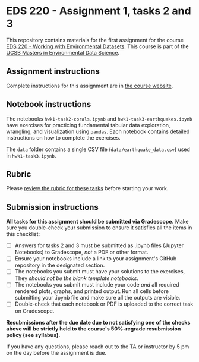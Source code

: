 # EDS 220 - Assignment 1, tasks 2 and 3

This repository contains materials for the first assignment for the course [EDS 220 - Working with Environmental Datasets](https://meds-eds-220.github.io/MEDS-eds-220-course/). This course is part of the [UCSB Masters in Environmental Data Science](https://bren.ucsb.edu/masters-programs/master-environmental-data-science).

## Assignment instructions
Complete instructions for this assignment are in [the course website](https://meds-eds-220.github.io/MEDS-eds-220-course/assignments/assignment1.html).

## Notebook instructions
The notebooks `hwk1-task2-corals.ipynb` and `hwk1-task3-earthquakes.ipynb` have exercises for practicing fundamental tabular data exploration, wrangling, and visualization using `pandas`. Each notebook contains detailed instructions on how to complete the exercises. 

The `data` folder contains a single CSV file (`data/earthquake_data.csv`) used in `hwk1-task3.ipynb`.

## Rubric

Please [review the rubric for these tasks](https://docs.google.com/document/d/131OnUDOLpOl94SlaMU9nGqT998ABrjFS/edit?usp=sharing&ouid=111507336322611936333&rtpof=true&sd=true) before starting your work. 

## Submission instructions
**All tasks for this assignment should be submitted via Gradescope.** Make sure you double-check your submission to ensure it satisfies all the items in this checklist:

- [ ] Answers for tasks 2 and 3 must be submitted as .ipynb files (Jupyter Notebooks) to Gradescope, *not* a PDF or other format.
- [ ] Ensure your notebooks include a link to your assignment's GitHub repository in the designated section.
- [ ] The notebooks you submit must have your solutions to the exercises, They *should not be the blank template notebooks*. 
- [ ] The notebooks you submit must include your code *and* all required rendered plots, graphs, and printed output. Run all cells before submitting your .ipynb file and make sure all the outputs are visible.
- [ ] Double-check that each notebook or PDF is uploaded to the correct task on Gradescope. 

**Resubmissions after the due date due to not satisfying one of the checks above will be strictly held to the course's 50%-regrade resubmission policy (see syllabus).**

If you have any questions, please reach out to the TA or instructor by 5 pm on the day before the assignment is due.
